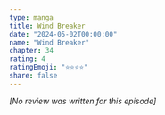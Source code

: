 ```yaml
---
type: manga
title: Wind Breaker
date: "2024-05-02T00:00:00"
name: "Wind Breaker"
chapter: 34
rating: 4
ratingEmoji: "⭐️⭐️⭐️⭐️"
share: false
---
```


_[No review was written for this episode]_